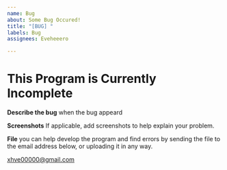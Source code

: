 ```yaml
---
name: Bug
about: Some Bug Occured!
title: "[BUG] "
labels: Bug
assignees: Eveheeero

---
```


# This Program is Currently Incomplete

**Describe the bug**
when the bug appeard

**Screenshots**
If applicable, add screenshots to help explain your problem.

**File**
you can help develop the program and find errors by sending the file to the email address below, or uploading it in any way.

xhve00000@gmail.com
